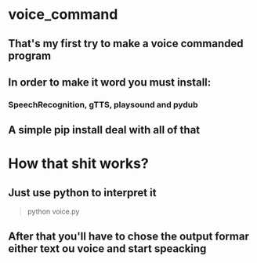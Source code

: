 # voice_command

## That's my first try to make a voice commanded program

## In order to make it word you must install: 
### SpeechRecognition, gTTS, playsound and pydub

## A simple pip install deal with all of that

# How that shit works?
## Just use python to interpret it
> python voice.py
## After that you'll have to chose the output formar either text ou voice and start speacking